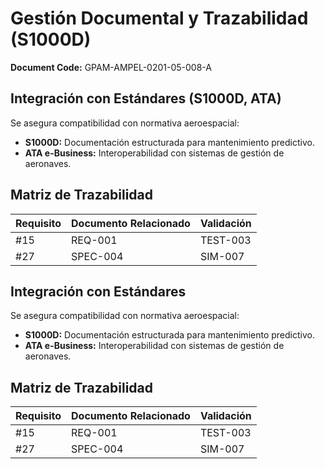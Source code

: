 # Gestión Documental y Trazabilidad (S1000D)

**Document Code:** GPAM-AMPEL-0201-05-008-A

## Integración con Estándares (S1000D, ATA)

Se asegura compatibilidad con normativa aeroespacial:

- **S1000D:** Documentación estructurada para mantenimiento predictivo.
- **ATA e-Business:** Interoperabilidad con sistemas de gestión de aeronaves.

## Matriz de Trazabilidad

| Requisito | Documento Relacionado | Validación |
|-----------|----------------------|------------|
| #15 | REQ-001 | TEST-003 |
| #27 | SPEC-004 | SIM-007 |

## Integración con Estándares

Se asegura compatibilidad con normativa aeroespacial:

- **S1000D:** Documentación estructurada para mantenimiento predictivo.
- **ATA e-Business:** Interoperabilidad con sistemas de gestión de aeronaves.

## Matriz de Trazabilidad

| Requisito | Documento Relacionado | Validación |
|-----------|----------------------|------------|
| #15 | REQ-001 | TEST-003 |
| #27 | SPEC-004 | SIM-007 |
